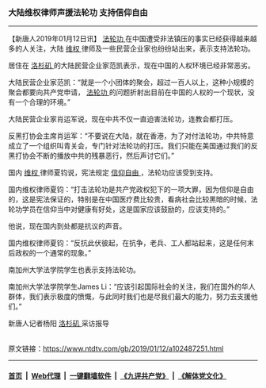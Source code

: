 ### 大陆维权律师声援法轮功 支持信仰自由
------------------------

<div class="post_content">
 <p>
  【新唐人2019年01月12日讯】
  <a href="https://www.ntdtv.com/gb/法轮功.htm">
   法轮功
  </a>
  在中国遭受非法镇压的事实已经获得越来越多的人关注，大陆
  <a href="https://www.ntdtv.com/gb/维权.htm">
   维权
  </a>
  律师及一些民营企业家也纷纷站出来，表示支持法轮功。
 </p>
 <p>
  居住在
  <a href="https://www.ntdtv.com/gb/洛杉矶.htm">
   洛杉矶
  </a>
  的大陆民营企业家范凯表示，现在中国的人权环境已经非常恶劣。
 </p>
 <p>
  大陆民营企业家范凯：“就是一个小团体的聚会，超过一百人以上，这种小规模的聚会都要向共产党申请，
  <a href="https://www.ntdtv.com/gb/法轮功.htm">
   法轮功
  </a>
  的问题折射出目前在中国的人权的一个现状，没有一个合理的环境。”
 </p>
 <p>
  大陆民营企业家肖运军说，现在中共不仅一直迫害法轮功，连教会都打压。
 </p>
 <p>
  反黑打协会主席肖运军：“不要说在大陆，就在香港，为了对付法轮功，中共特意成立了一个组织叫青关会，专门针对法轮功的打压。我们只能在美国通过我们的反黑打协会不断的播放中共的残暴恶行，然后声讨它们。”
 </p>
 <p>
  国内
  <a href="https://www.ntdtv.com/gb/维权.htm">
   维权
  </a>
  律师夏钧说，宪法规定
  <a href="https://www.ntdtv.com/gb/信仰自由.htm">
   信仰自由
  </a>
  ，法轮功应该受到支持。
 </p>
 <p>
  国内维权律师夏钧：“打击法轮功是共产党政权犯下的一项大罪，因为信仰是自由的，这是宪法保证的，特别是在中国医疗费比较贵，看病社会比较黑暗的时候，法轮功学员在信仰当中对健康有好处，这是国家应该鼓励的，应该支持的。”
 </p>
 <p>
  他说，现在国内到处都是抗议的声音。
 </p>
 <p>
  国内维权律师夏钧：“反抗此伏彼起，在抗争，老兵、工人都站起来，这是任何末后政权的一个通常的现象。”
 </p>
 <p>
  南加州大学法学院学生也表示支持法轮功。
 </p>
 <p>
  南加州大学法学院学生James Li：“应该引起国际社会的关注，我们在国外的华人群体，我们表示极度的愤慨，与此同时我们也是尽我们最大的能力，努力去支援他们。”
 </p>
 <p>
  新唐人记者杨阳
  <a href="https://www.ntdtv.com/gb/洛杉矶.htm">
   洛杉矶
  </a>
  采访报导
 </p>
 <div class="single_ad">
 </div>
</div>

<br/>原文链接：https://www.ntdtv.com/gb/2019/01/12/a102487251.html


------------------------
#### [首页](https://github.com/gfw-breaker/banned-news/blob/master/README.md) &nbsp;|&nbsp; [Web代理](https://github.com/labour-camp/helloworld) &nbsp;|&nbsp; [一键翻墙软件](https://github.com/gfw-breaker/nogfw/blob/master/README.md) &nbsp;|&nbsp; [《九评共产党》](https://github.com/gfw-breaker/9ping.md/blob/master/README.md#九评之一评共产党是什么) &nbsp;|&nbsp; [《解体党文化》](https://github.com/gfw-breaker/jtdwh.md/blob/master/README.md#绪论)

